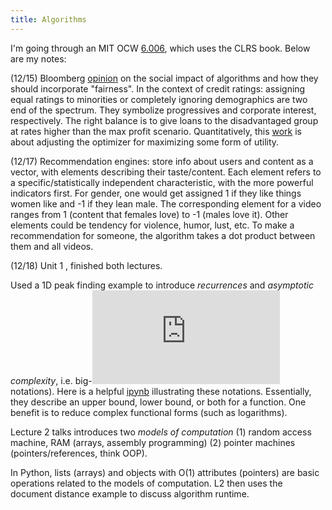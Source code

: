 ```yaml
---
title: Algorithms
---
```


I'm going through an MIT OCW [6.006](https://ocw.mit.edu/courses/electrical-engineering-and-computer-science/6-006-introduction-to-algorithms-fall-2011/index.htm), which uses the CLRS book. Below are my notes:

(12/15) Bloomberg [opinion](https://www.bloomberg.com/opinion/articles/2018-03-15/computer-algorithms-need-to-know-what-fair-means) on the social impact of algorithms and how they should incorporate "fairness". In the context of credit ratings: assigning equal ratings to minorities or completely ignoring demographics are two end of the spectrum. They symbolize progressives and corporate interest, respectively. The right balance is to give loans to the disadvantaged group at rates higher than the max profit scenario. Quantitatively, this [work](https://arxiv.org/abs/1803.04383) is about adjusting the optimizer for maximizing some form of utility. 

(12/17) Recommendation engines: store info about users and content as a vector, with elements describing their taste/content. Each element refers to a specific/statistically independent characteristic, with the more powerful indicators first. For gender, one would get assigned 1 if they like things women like and -1 if they lean male. The corresponding element for a video ranges from 1 (content that females love) to -1 (males love it). Other elements could be tendency for violence, humor, lust, etc. To make a recommendation for someone, the algorithm takes a dot product between them and all videos. 

(12/18) Unit 1 , finished both lectures. 

Used a 1D peak finding example to introduce *recurrences* and *asymptotic complexity*, i.e. big-![equation](https://latex.codecogs.com/gif.latex?%5CTheta%2C%20O%2C%20%5COmega) notations). Here is a helpful [ipynb](/algo/asymptotic_complexity.html) illustrating these notations. Essentially, they describe an upper bound, lower bound, or both for a function. One benefit is to reduce complex functional forms (such as logarithms). 

Lecture 2 talks introduces two *models of computation* (1) random access machine, RAM (arrays, assembly programming) (2) pointer machines (pointers/references, think OOP).

In Python, lists (arrays) and objects with O(1) attributes (pointers) are basic operations related to the models of computation. L2 then uses the document distance example to discuss algorithm runtime. 
